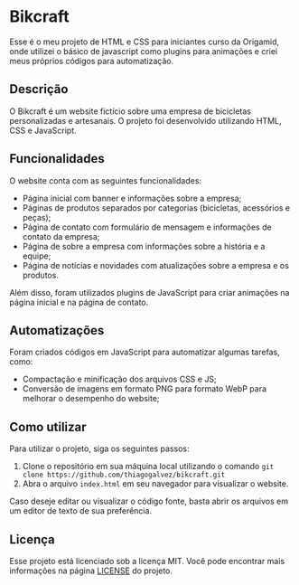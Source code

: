 # Bikcraft

Esse é o meu projeto de HTML e CSS para iniciantes curso da Origamid, onde utilizei o básico de javascript como plugins para animações e criei meus próprios códigos para automatização.

## Descrição

O Bikcraft é um website fictício sobre uma empresa de bicicletas personalizadas e artesanais. O projeto foi desenvolvido utilizando HTML, CSS e JavaScript.

## Funcionalidades

O website conta com as seguintes funcionalidades:

- Página inicial com banner e informações sobre a empresa;
- Páginas de produtos separados por categorias (bicicletas, acessórios e peças);
- Página de contato com formulário de mensagem e informações de contato da empresa;
- Página de sobre a empresa com informações sobre a história e a equipe;
- Página de notícias e novidades com atualizações sobre a empresa e os produtos.

Além disso, foram utilizados plugins de JavaScript para criar animações na página inicial e na página de contato.

## Automatizações

Foram criados códigos em JavaScript para automatizar algumas tarefas, como:

- Compactação e minificação dos arquivos CSS e JS;
- Conversão de imagens em formato PNG para formato WebP para melhorar o desempenho do website;

## Como utilizar

Para utilizar o projeto, siga os seguintes passos:

1. Clone o repositório em sua máquina local utilizando o comando `git clone https://github.com/thiagogalvez/bikcraft.git`
2. Abra o arquivo `index.html` em seu navegador para visualizar o website.

Caso deseje editar ou visualizar o código fonte, basta abrir os arquivos em um editor de texto de sua preferência.

## Licença

Esse projeto está licenciado sob a licença MIT. Você pode encontrar mais informações na página [LICENSE](https://github.com/thiagogalvez/bikcraft/blob/main/LICENSE) do projeto.
